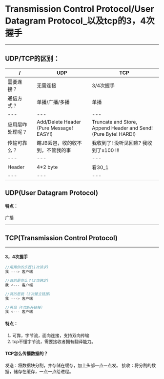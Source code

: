 # Transmission Control Protocol/User Datagram Protocol_以及tcp的3，4次握手
---
## UDP/TCP的区别：
 /| UDP | TCP 
--- | --- | --- |
需要连接？ | 无需连接 | 3/4次握手 |
通信方式？ | 单播/广播/多播 | 单播 |
--- | --- | --- |
应用层咋处理呢？| Add/Delete Header (Pure Message! EASY!) |Truncate and Store, Append Header and Send! (Pure Byte! HARD!) |
传输可靠么？| 瞎JB丢包，收的收不到，不管我的事| 我收到了! 没听见回应? 我收到了x100 !!!
--- | --- | --- |
Header | 4*2 byte | 看30_1 |
--- | --- | --- |




## UDP(User Datagram Protocol)


#### 特点：
广播





---
## TCP(Transmission Control Protocol)
---
#### 3，4次握手
```java
//用用你的东西(1次请求)
我 ---> 客户端

//真的是你么？(2次确定)
我 <--- 客户端

//真的是我 (3次建立链接)
我 ---> 客户端

//再见（4次断开链接）
我 <--- 客户端
```
#### 特点：
1. 可靠，字节流，面向连接，支持双向传输
2. tcp不懂字节流，需要接收者拥有翻译能力。

#### TCP怎么传播数据的？
发送：将数据块分割，并存储在缓存，加上头部一点一点发。
接收：将分割的数据，储存在缓存，一点一点给进程。

